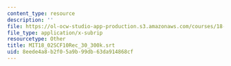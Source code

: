 ```yaml
---
content_type: resource
description: ''
file: https://ol-ocw-studio-app-production.s3.amazonaws.com/courses/18-02sc-multivariable-calculus-fall-2010/8eede4a8b2f05a9b99db63da914868cf_MIT18_02SCF10Rec_30_300k.vtt
file_type: application/x-subrip
resourcetype: Other
title: MIT18_02SCF10Rec_30_300k.srt
uid: 8eede4a8-b2f0-5a9b-99db-63da914868cf
---
```

